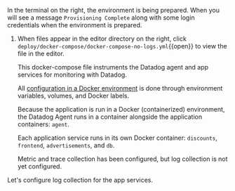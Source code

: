 In the terminal on the right, the environment is being prepared. When you will see a message `Provisioning Complete` along with some login credentials when the environment is prepared.

1. When files appear in the editor directory on the right, click `deploy/docker-compose/docker-compose-no-logs.yml`{{open}} to view the file in the editor. 

     This docker-compose file instruments the Datadog agent and app services for monitoring with Datadog. 
     
     All <a href="https://docs.datadoghq.com/agent/docker/?tab=standard" target="_datadog">configuration in a Docker environment</a> is done through environment variables, volumes, and Docker labels.

     Because the application is run in a Docker (containerized) environment, the Datadog Agent runs in a container alongside the application containers: `agent`. 
     
     Each application service runs in its own Docker container: `discounts`, `frontend`, `advertisements`, and `db`.

     Metric and trace collection has been configured, but log collection is not yet configured.

Let's configure log collection for the app services.